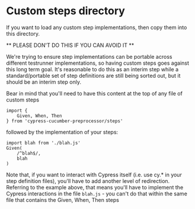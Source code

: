 # Custom steps directory

If you want to load any custom step implementations, then copy them into this directory.

** PLEASE DON'T DO THIS IF YOU CAN AVOID IT **

We're trying to ensure step implementations can be portable across different testrunner implementations, so having custom steps goes against this long term goal. It's reasonable to do this as an interim step while a standard/portable set of step definitions are still being sorted out, but it should be an interim step only.

Bear in mind that you'll need to have this content at the top of any file of custom steps

```
import {
    Given, When, Then
} from 'cypress-cucumber-preprocessor/steps'
```

followed by the implementation of your steps:

```
import blah from './blah.js'
Given(
    /^blah$/,
    blah
)
```

Note that, if you want to interact with Cypress itself (i.e. use cy.\* in your step definition files), you'll have to add another level of redirection. Referring to the example above, that means you'll have to implement the Cypress interactions in the file `blah.js` - you can't do that within the same file that contains the Given, When, Then steps

